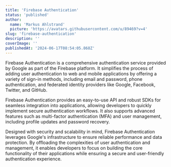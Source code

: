 ```yaml
---
title: 'Firebase Authentication'
status: 'published'
author:
  name: 'Markus Ahlstrand'
  picture: 'https://avatars.githubusercontent.com/u/89469?v=4'
slug: 'firebase-authentication'
description: ''
coverImage: ''
publishedAt: '2024-06-17T08:54:05.868Z'
---
```


Firebase Authentication is a comprehensive authentication service provided by Google as part of the Firebase platform. It simplifies the process of adding user authentication to web and mobile applications by offering a variety of sign-in methods, including email and password, phone authentication, and federated identity providers like Google, Facebook, Twitter, and GitHub.

Firebase Authentication provides an easy-to-use API and robust SDKs for seamless integration into applications, allowing developers to quickly implement secure authentication workflows. It also supports advanced features such as multi-factor authentication (MFA) and user management, including profile updates and password recovery.

Designed with security and scalability in mind, Firebase Authentication leverages Google's infrastructure to ensure reliable performance and data protection. By offloading the complexities of user authentication and management, it enables developers to focus on building the core functionality of their applications while ensuring a secure and user-friendly authentication experience.